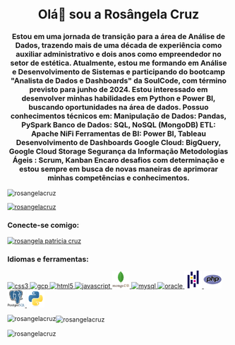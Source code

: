 <h1 align="center">Olá👋 sou a Rosângela Cruz</h1>
<h3 align="center">Estou em uma jornada de transição para a área de Análise de Dados, trazendo mais de uma década de experiência como auxiliar administrativo e dois anos como empreendedor no setor de estética. Atualmente, estou me formando em Análise e Desenvolvimento de Sistemas e participando do bootcamp "Analista de Dados e Dashboards" da SoulCode, com término previsto para junho de 2024. Estou interessado em desenvolver minhas habilidades em Python e Power BI, buscando oportunidades na área de dados. Possuo conhecimentos técnicos em: Manipulação de Dados: Pandas, PySpark Banco de Dados: SQL, NoSQL (MongoDB) ETL: Apache NiFi Ferramentas de BI: Power BI, Tableau Desenvolvimento de Dashboards Google Cloud: BigQuery, Google Cloud Storage Segurança da Informação Metodologias Ágeis : Scrum, Kanban Encaro desafios com determinação e estou sempre em busca de novas maneiras de aprimorar minhas competências e conhecimentos.</h3>

<p align="left"> <img src="https://komarev.com/ghpvc/ ?username=rosangelacruz&label=Profile%20views&color=0e75b6&style=flat" alt="rosangelacruz" /> </p>

<p align="left"> <a href="https://github.com/ryo-ma/github -profile-trophy"><img src="https://github-profile-trophy.vercel.app/?username=rosangelacruz" alt="rosangelacruz" /></a> </p>

<h3 align=" left">Conecte-se comigo:</h3>
<p align="left">
<a href="https://linkedin.com/in/rosangela patricia cruz" target="blank"><img align="center " src="https://raw.githubusercontent.com/rahuldkjain/github-profile-readme-generator/master/src/images/icons/Social/linked-in-alt.svg" alt="rosangela patricia cruz" altura ="30" width="40" /></a>
</p>

<h3 align="left">Idiomas e ferramentas:</h3>
<p align="left"> <a href="https://www.w3schools.com/css/" target="_blank" rel="noreferrer"> <img src="https://raw.githubusercontent. com/devicons/devicon/master/icons/css3/css3-original-wordmark.svg" alt="css3" width="40" height="40"/> </a> <a href="https:// cloud.google.com" target="_blank" rel="noreferrer"> <img src="https://www.vectorlogo.zone/logos/google_cloud/google_cloud-icon.svg" alt="gcp" width=" 40" height="40"/> </a> <a href="https://www.w3.org/html/" target="_blank" rel="noreferrer"> <img src="https:/ /raw.githubusercontent.com/devicons/devicon/master/icons/html5/html5-original-wordmark.svg" alt="html5" width="40" height="40"/> </a> <a href= "https://developer.mozilla.org/en-US/docs/Web/JavaScript" target="_blank" rel="noreferrer"> <img src="https://raw.githubusercontent.com/devicons/devicon /master/icons/javascript/javascript-original.svg" alt="javascript" width="40" height="40"/> </a> <a href="https://www.mongodb.com/" target="_blank" rel="noreferrer"> <img src="https://raw.githubusercontent.com/devicons/devicon/master/icons/mongodb/mongodb-original-wordmark.svg" alt="mongodb" largura ="40" height="40"/> </a> <a href="https://www.mysql.com/" target="_blank" rel="noreferrer"> <img src="https:/ /raw.githubusercontent.com/devicons/devicon/master/icons/mysql/mysql-original-wordmark.svg" alt="mysql" width="40" height="40"/> </a> <a href= "https://www.oracle.com/" target="_blank" rel="noreferrer"> <img src="https://raw.githubusercontent.com/devicons/devicon/master/icons/oracle/oracle- original.svg" alt="oracle" width="40" height="40"/> </a> <a href="https://pandas.pydata.org/" target="_blank" rel="noreferrer "> <img src="https://raw.githubusercontent.com/devicons/devicon/2ae2a900d2f041da66e950e4d48052658d850630/icons/pandas/pandas-original.svg" alt="pandas" width="40" height="40"/> </a> <a href="https://www.php.net" target="_blank" rel="noreferrer"> <img src="https://raw.githubusercontent.com/devicons/devicon/master/icons/php/php-original.svg" alt="php" width="40" height="40"/> </a> <a href="https://www. postgresql.org" target="_blank" rel="noreferrer"> <img src="https://raw.githubusercontent.com/devicons/devicon/master/icons/postgresql/postgresql-original-wordmark.svg" alt= "postgresql" width="40" height="40"/> </a> <a href="https://www.python.org" target="_blank" rel="noreferrer"> <img src=" https://raw.githubusercontent.com/devicons/devicon/master/icons/python/python-original.svg" alt="python" width="40" height="40"/> </a> </p >

<p><img align="left" src="https://github-readme-stats.vercel.app/api/top-langs?username=rosangelacruz&show_icons=true&locale=en&layout=compact" alt="rosangelacruz" /> </p>

<p> <img align="center" src="https://github-readme-stats.vercel.app/api?username=rosangelacruz&show_icons=true&locale=en" alt="rosangelacruz" /> </p>

<p><img align="center" src="https://github-readme-streak-stats.herokuapp.com/?user=rosangelacruz&" alt="rosangelacruz" /></p>
